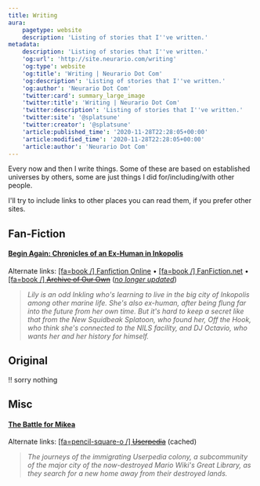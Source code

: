 ```yaml
---
title: Writing
aura:
    pagetype: website
    description: 'Listing of stories that I''ve written.'
metadata:
    description: 'Listing of stories that I''ve written.'
    'og:url': 'http://site.neurario.com/writing'
    'og:type': website
    'og:title': 'Writing | Neurario Dot Com'
    'og:description': 'Listing of stories that I''ve written.'
    'og:author': 'Neurario Dot Com'
    'twitter:card': summary_large_image
    'twitter:title': 'Writing | Neurario Dot Com'
    'twitter:description': 'Listing of stories that I''ve written.'
    'twitter:site': '@splatsune'
    'twitter:creator': '@splatsune'
    'article:published_time': '2020-11-28T22:28:05+00:00'
    'article:modified_time': '2020-11-28T22:28:05+00:00'
    'article:author': 'Neurario Dot Com'
---
```


Every now and then I write things. Some of these are based on established universes by others, some are just <a style='text-decoration: none;color:inherit;' href="/writing/nsfw">things I did</a> for/including/with other people.

I'll try to include links to other places you can read them, if you prefer other sites.

## Fan-Fiction

#### [Begin Again: Chronicles of an Ex-Human in Inkopolis](./begin-again)
Alternate links: [[fa=book /] Fanfiction Online](https://fanfiction.online/story/430427) &bull; [[fa=book /] FanFiction.net](https://www.fanfiction.net/s/13397436/1/Begin-Again-Chronicles-of-an-Ex-Human-In-Inkopolis) &bull; [[fa=book /] ~~Archive of Our Own~~](https://archiveofourown.org/series/1201468) (*[no longer updated](/blog/2020-ao3)*)
>*Lily is an odd Inkling who's learning to live in the big city of Inkopolis among other marine life. She's also ex-human, after being flung far into the future from her own time. But it's hard to keep a secret like that from the New Squidbeak Splatoon, who found her, Off the Hook, who think she's connected to the NILS facility, and DJ Octavio, who wants her and her history for himself.*

## Original

!! sorry nothing

## Misc

#### [The Battle for Mikea](./the-battle-for-mikea)
Alternate links: [[fa=pencil-square-o /] ~~Userpedia~~](https://web.archive.org/web/20160730054144/http://wiki.userpedia.net/The_Battle_for_Mikea) (cached)
>*The journeys of the immigrating Userpedia colony, a subcommunity of the major city of the now-destroyed Mario Wiki's Great Library, as they search for a new home away from their destroyed lands.*